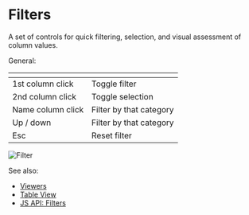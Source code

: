 <!-- TITLE: Filters -->
<!-- SUBTITLE: -->

# Filters

A set of controls for quick filtering, selection, and visual assessment of column values.

General:

| []()              |                         |
|-------------------|-------------------------|
| 1st column click  | Toggle filter           |
| 2nd column click  | Toggle selection        |
| Name column click | Filter by that category |
| Up / down         | Filter by that category |
| Esc               |  Reset filter           |

![Filter](../../uploads/gifs/filter.gif "Filter")  

See also: 
  
  * [Viewers](../viewers.md)
  * [Table View](../../overview/table-view.md)
  * [JS API: Filters](https://public.datagrok.ai/js/samples/ui/viewers/types/filters)
